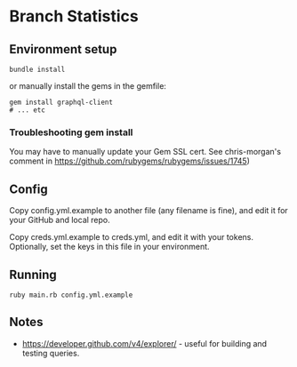 # Branch Statistics


## Environment setup

```
bundle install
```

or manually install the gems in the gemfile:

```
gem install graphql-client
# ... etc
```

### Troubleshooting gem install

You may have to manually update your Gem SSL cert.
See chris-morgan's comment in
https://github.com/rubygems/rubygems/issues/1745)


## Config

Copy config.yml.example to another file (any filename is fine), and edit it for your GitHub and local repo.

Copy creds.yml.example to creds.yml, and edit it with your tokens.  Optionally, set the keys in this file in your environment.


## Running

```
ruby main.rb config.yml.example
```


## Notes

* https://developer.github.com/v4/explorer/ - useful for building and testing queries.


